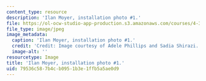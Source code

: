 ```yaml
---
content_type: resource
description: 'Ilan Moyer, installation photo #1.'
file: https://ol-ocw-studio-app-production.s3.amazonaws.com/courses/4-341-introduction-to-photography-and-related-media-fall-2007/79536c587b4cb0951b3e1ffb5a5ae0d9_moyer4.jpg
file_type: image/jpeg
image_metadata:
  caption: 'Ilan Moyer, installation photo #1.'
  credit: 'Credit: Image courtesy of Adele Phillips and Sadia Shirazi.'
  image-alt: ''
resourcetype: Image
title: 'Ilan Moyer, installation photo #1.'
uid: 79536c58-7b4c-b095-1b3e-1ffb5a5ae0d9
---
```

